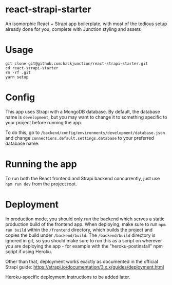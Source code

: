 # react-strapi-starter
An isomorphic React + Strapi app boilerplate, with most of the tedious setup already done for you, complete with Junction styling and assets

# Usage

```
git clone git@github.com:hackjunction/react-strapi-starter.git
cd react-strapi-starter
rm -rf .git
yarn setup
```

# Config
This app uses Strapi with a MongoDB database. By default, the database name is `development`, but you may want to change it to something specific to your project before running the app.

To do this, go to `/backend/config/environments/development/database.json` and change `connections.default.settings.database` to your preferred database name.

# Running the app
To run both the React frontend and Strapi backend concurrently, just use `npm run dev` from the project root.

# Deployment
In production mode, you should only run the backend which serves a static production build of the frontend app. When deploying, make sure to run `npm run build` within the `/frontend` directory, which builds the project and copies the build under `/backend/build`. The `/backend/build` directory is ignored in git, so you should make sure to run this as a script on wherever you are deploying the app - for example with the "heroku-postinstall" npm script if using Heroku. 

Other than that, deployment works exactly as documented in the official Strapi guide: https://strapi.io/documentation/3.x.x/guides/deployment.html

Heroku-specific deployment instructions to be added later.

